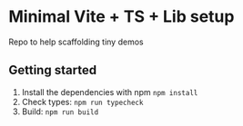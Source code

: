 # Minimal Vite + TS + Lib setup

Repo to help scaffolding tiny demos

## Getting started

1. Install the dependencies with npm `npm install`
1. Check types: `npm run typecheck`
1. Build: `npm run build`
